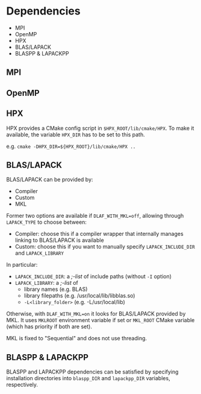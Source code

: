# Dependencies

- MPI
- OpenMP
- HPX
- BLAS/LAPACK
- BLASPP & LAPACKPP

## MPI

## OpenMP

## HPX

HPX provides a CMake config script in `$HPX_ROOT/lib/cmake/HPX`. To make it available, the variable
`HPX_DIR` has to be set to this path.

e.g. `cmake -DHPX_DIR=${HPX_ROOT}/lib/cmake/HPX ..`

## BLAS/LAPACK

BLAS/LAPACK can be provided by:

- Compiler
- Custom
- MKL

Former two options are available if `DLAF_WITH_MKL=off`, allowing through `LAPACK_TYPE` to choose between:

- Compiler: choose this if a compiler wrapper that internally manages linking to BLAS/LAPACK is available
- Custom: choose this if you want to manually specify `LAPACK_INCLUDE_DIR` and `LAPACK_LIBRARY`

In particular:

- `LAPACK_INCLUDE_DIR`: a *;-list* of include paths (without `-I` option)
- `LAPACK_LIBRARY`: a *;-list* of
	- library names (e.g. BLAS)
	- library filepaths (e.g. /usr/local/lib/libblas.so)
	- `-L<library_folder>` (e.g. -L/usr/local/lib)

Otherwise, with `DLAF_WITH_MKL=on` it looks for BLAS/LAPACK provided by MKL. It uses `MKLROOT`
environment variable if set or `MKL_ROOT` CMake variable (which has priority if both are set).

MKL is fixed to "Sequential" and does not use threading.

## BLASPP & LAPACKPP

BLASPP and LAPACKPP dependencies can be satisfied by specifying installation directories into
`blaspp_DIR` and `lapackpp_DIR` variables, respectively.
